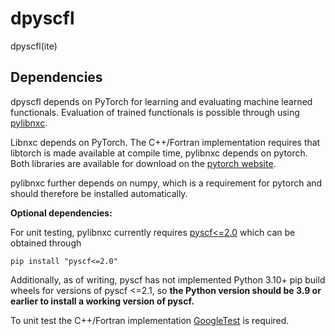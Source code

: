 # dpyscfl
dpyscfl(ite)
## Dependencies

dpyscfl depends on PyTorch for learning and evaluating machine learned functionals. Evaluation of trained functionals is possible through using [pylibnxc](https://github.com/semodi/libnxc).

Libnxc depends on PyTorch. The C++/Fortran implementation requires that libtorch is made available at compile time, pylibnxc depends on pytorch.
Both libraries are available for download on the [pytorch website](https://pytorch.org/get-started/locally/).

pylibnxc further depends on numpy, which is a requirement for pytorch and should therefore be installed automatically.

**Optional dependencies:**

For unit testing, pylibnxc currently requires [pyscf<=2.0](https://sunqm.github.io/pyscf/install.html) which can be obtained through

`pip install "pyscf<=2.0"`

Additionally, as of writing, pyscf has not implemented Python 3.10+ pip build wheels for versions of pyscf <=2.1, so **the Python version should be 3.9 or earlier to install a working version of pyscf.**

To unit test the C++/Fortran implementation [GoogleTest](https://github.com/google/googletest) is required.